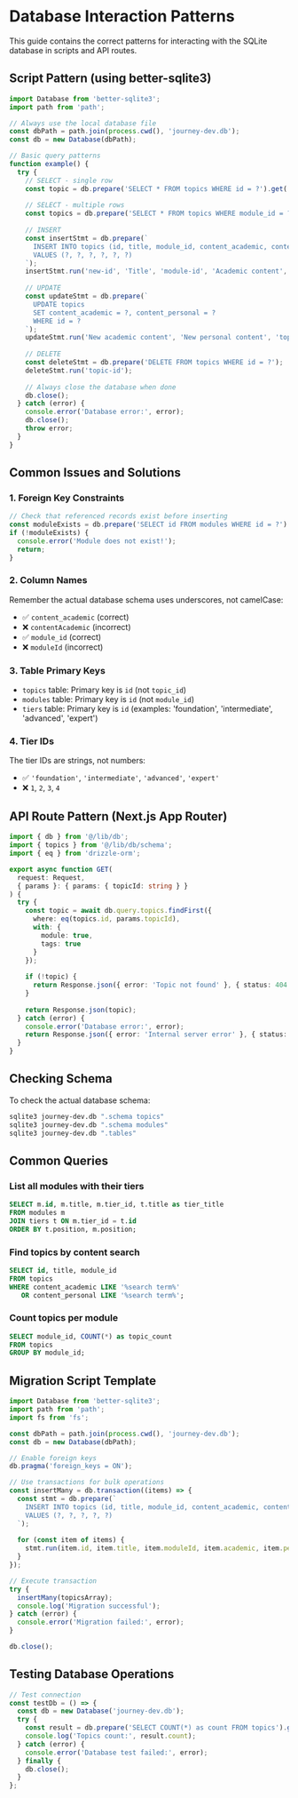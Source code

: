 # Database Interaction Patterns

This guide contains the correct patterns for interacting with the SQLite database in scripts and API routes.

## Script Pattern (using better-sqlite3)

```typescript
import Database from 'better-sqlite3';
import path from 'path';

// Always use the local database file
const dbPath = path.join(process.cwd(), 'journey-dev.db');
const db = new Database(dbPath);

// Basic query patterns
function example() {
  try {
    // SELECT - single row
    const topic = db.prepare('SELECT * FROM topics WHERE id = ?').get('topic-id');
    
    // SELECT - multiple rows
    const topics = db.prepare('SELECT * FROM topics WHERE module_id = ?').all('module-id');
    
    // INSERT
    const insertStmt = db.prepare(`
      INSERT INTO topics (id, title, module_id, content_academic, content_personal, difficulty)
      VALUES (?, ?, ?, ?, ?, ?)
    `);
    insertStmt.run('new-id', 'Title', 'module-id', 'Academic content', 'Personal content', 'intermediate');
    
    // UPDATE
    const updateStmt = db.prepare(`
      UPDATE topics 
      SET content_academic = ?, content_personal = ?
      WHERE id = ?
    `);
    updateStmt.run('New academic content', 'New personal content', 'topic-id');
    
    // DELETE
    const deleteStmt = db.prepare('DELETE FROM topics WHERE id = ?');
    deleteStmt.run('topic-id');
    
    // Always close the database when done
    db.close();
  } catch (error) {
    console.error('Database error:', error);
    db.close();
    throw error;
  }
}
```

## Common Issues and Solutions

### 1. Foreign Key Constraints
```typescript
// Check that referenced records exist before inserting
const moduleExists = db.prepare('SELECT id FROM modules WHERE id = ?').get('module-id');
if (!moduleExists) {
  console.error('Module does not exist!');
  return;
}
```

### 2. Column Names
Remember the actual database schema uses underscores, not camelCase:
- ✅ `content_academic` (correct)
- ❌ `contentAcademic` (incorrect)
- ✅ `module_id` (correct)
- ❌ `moduleId` (incorrect)

### 3. Table Primary Keys
- `topics` table: Primary key is `id` (not `topic_id`)
- `modules` table: Primary key is `id` (not `module_id`)
- `tiers` table: Primary key is `id` (examples: 'foundation', 'intermediate', 'advanced', 'expert')

### 4. Tier IDs
The tier IDs are strings, not numbers:
- ✅ `'foundation'`, `'intermediate'`, `'advanced'`, `'expert'`
- ❌ `1`, `2`, `3`, `4`

## API Route Pattern (Next.js App Router)

```typescript
import { db } from '@/lib/db';
import { topics } from '@/lib/db/schema';
import { eq } from 'drizzle-orm';

export async function GET(
  request: Request,
  { params }: { params: { topicId: string } }
) {
  try {
    const topic = await db.query.topics.findFirst({
      where: eq(topics.id, params.topicId),
      with: {
        module: true,
        tags: true
      }
    });
    
    if (!topic) {
      return Response.json({ error: 'Topic not found' }, { status: 404 });
    }
    
    return Response.json(topic);
  } catch (error) {
    console.error('Database error:', error);
    return Response.json({ error: 'Internal server error' }, { status: 500 });
  }
}
```

## Checking Schema

To check the actual database schema:
```bash
sqlite3 journey-dev.db ".schema topics"
sqlite3 journey-dev.db ".schema modules"
sqlite3 journey-dev.db ".tables"
```

## Common Queries

### List all modules with their tiers
```sql
SELECT m.id, m.title, m.tier_id, t.title as tier_title 
FROM modules m 
JOIN tiers t ON m.tier_id = t.id 
ORDER BY t.position, m.position;
```

### Find topics by content search
```sql
SELECT id, title, module_id 
FROM topics 
WHERE content_academic LIKE '%search term%' 
   OR content_personal LIKE '%search term%';
```

### Count topics per module
```sql
SELECT module_id, COUNT(*) as topic_count 
FROM topics 
GROUP BY module_id;
```

## Migration Script Template

```typescript
import Database from 'better-sqlite3';
import path from 'path';
import fs from 'fs';

const dbPath = path.join(process.cwd(), 'journey-dev.db');
const db = new Database(dbPath);

// Enable foreign keys
db.pragma('foreign_keys = ON');

// Use transactions for bulk operations
const insertMany = db.transaction((items) => {
  const stmt = db.prepare(`
    INSERT INTO topics (id, title, module_id, content_academic, content_personal)
    VALUES (?, ?, ?, ?, ?)
  `);
  
  for (const item of items) {
    stmt.run(item.id, item.title, item.moduleId, item.academic, item.personal);
  }
});

// Execute transaction
try {
  insertMany(topicsArray);
  console.log('Migration successful');
} catch (error) {
  console.error('Migration failed:', error);
}

db.close();
```

## Testing Database Operations

```typescript
// Test connection
const testDb = () => {
  const db = new Database('journey-dev.db');
  try {
    const result = db.prepare('SELECT COUNT(*) as count FROM topics').get();
    console.log('Topics count:', result.count);
  } catch (error) {
    console.error('Database test failed:', error);
  } finally {
    db.close();
  }
};
```